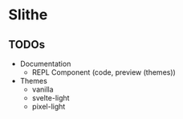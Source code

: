 # Slithe

## TODOs

- Documentation
  - REPL Component (code, preview (themes))
- Themes
  - vanilla
  - svelte-light
  - pixel-light
